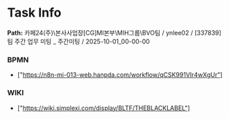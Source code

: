 # Task Info

**Path:** 카페24(주)\본사사업장\[CG]MI본부\MIH그룹\BVO팀 / ynlee02 / [337839] 팀 주간 업무 미팅 _ 주간미팅 / 2025-10-01_00-00-00

### BPMN
- ["https://n8n-mi-013-web.hanpda.com/workflow/qCSK991VIr4wXgUr"]

### WIKI
- ["https://wiki.simplexi.com/display/BLTF/THEBLACKLABEL"]


